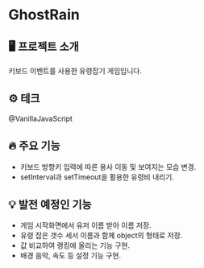 # GhostRain

## 🖥️ 프로젝트 소개
키보드 이벤트를 사용한 유령잡기 게임입니다.

## ⚙️ 테크
@VanillaJavaScript

## 🔥 주요 기능
- 키보드 방향키 입력에 따른 용사 이동 및 보여지는 모습 변경.
- setInterval과 setTimeout을 활용한 유령비 내리기.

## 💡 발전 예정인 기능
- 게임 시작화면에서 유저 이름 받아 이름 저장.
- 유령 잡은 갯수 세서 이름과 함께 object의 형태로 저장.
- 값 비교하여 랭킹에 올리는 기능 구현.
- 배경 음악, 속도 등 설정 기능 구현.
